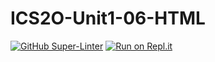 # ICS2O-Unit1-06-HTML

[![GitHub Super-Linter](https://github.com/shuang768/ICS2O-Unit1-06-HTML/workflows/Lint%20Code%20Base/badge.svg)](https://github.com/marketplace/actions/super-linter)
[![Run on Repl.it](https://replit.com/badge/github/chrisatk/ics2o-html)](https://replit.com/new/github/chrisatk/ics2o-html)
